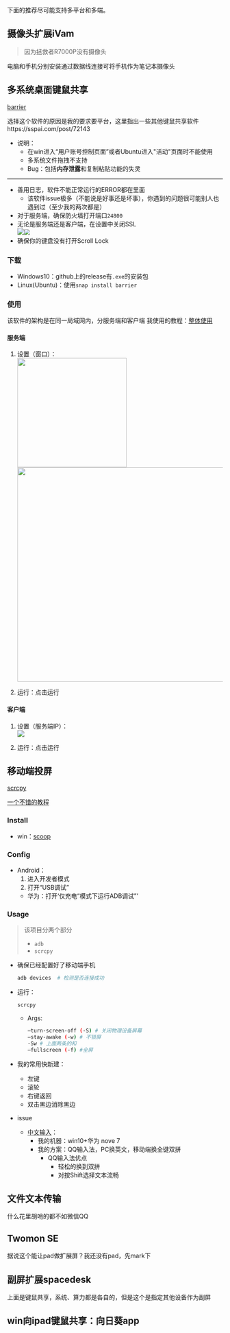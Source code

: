 下面的推荐尽可能支持多平台和多端。

## 摄像头扩展iVam
>因为拯救者R7000P没有摄像头

电脑和手机分别安装通过数据线连接可将手机作为笔记本摄像头

## 多系统桌面键鼠共享
[barrier](https://github.com/debauchee/barrier)

选择这个软件的原因是我的要求要平台，这里指出一些其他键鼠共享软件https://sspai.com/post/72143


+ 说明：
	+ 在win进入“用户账号控制页面”或者Ubuntu进入"活动"页面时不能使用
	+ 多系统文件拖拽不支持
	+ Bug：包括**内存泄露**和复制粘贴功能的失灵

<hr>

+ 善用日志，软件不能正常运行的ERROR都在里面
	+ 该软件issue极多（不能说是好事还是坏事），你遇到的问题很可能别人也遇到过（至少我的两次都是）
+ 对于服务端，确保防火墙打开端口`24800`
+ 无论是服务端还是客户端，在设置中关闭SSL  
	<img src="https://cdn.jsdelivr.net/gh/zweix123/CS-notes@master/resource/blog/设置入口.png" width=“100px”><img src="https://cdn.jsdelivr.net/gh/zweix123/CS-notes@master/resource/blog/SSL选项.png" style="zoom:81%">
+ 确保你的键盘没有打开Scroll Lock

### 下载
+ Windows10：github上的release有`.exe`的安装包
+ Linux(Ubuntu)：使用`snap install barrier`

### 使用

该软件的架构是在同一局域网内，分服务端和客户端
我使用的教程：[整体使用](https://goinglinux.com/articles/UsingSynergyOnLinuxAndWindows_en.htm)

#### 服务端
1. 设置（窗口）：  
	<img src="https://cdn.jsdelivr.net/gh/zweix123/CS-notes@master/resource/blog/设置服务端.png" width="255px"><img src="https://cdn.jsdelivr.net/gh/zweix123/CS-notes@master/resource/blog/设置机器相对位置.png" width="500px">

2. 运行：点击运行

#### 客户端

1. 设置（服务端IP）：  
	![](https://cdn.jsdelivr.net/gh/zweix123/CS-notes@master/resource/blog/客户端设置.png)

2. 运行：点击运行

## 移动端投屏
[scrcpy](https://github.com/Genymobile/scrcpy)  

[一个不错的教程](https://liarrdev.github.io/post/Scrcpy/)

### Install

+ win：[scoop](https://github.com/Genymobile/scrcpy#windows)

### Config

+ Android：
	1. 进入开发者模式
	2. 打开“USB调试”
	+ 华为：打开‘仅充电“模式下运行ADB调试”’

### Usage
>该项目分两个部分
>+ `adb`
>+ `scrcpy`

+ 确保已经配置好了移动端手机
	```bash
	adb devices  # 检测是否连接成功
	```

+ 运行：
	```bash
	scrcpy
	```
	+ Args:
		```bash
		–turn-screen-off (-S) # 关闭物理设备屏幕
		–stay-awake (-w) # 不锁屏
		-Sw # 上面两条的和
		–fullscreen (-f) #全屏
		```

+ 我的常用快新建：
	+ 左键
	+ 滚轮
	+ 右键返回
	+ 双击黑边消除黑边

+ issue
	+ [中文输入](https://github.com/Genymobile/scrcpy/issues/1055)：
		+ 我的机器：win10+华为 nove 7
		+ 我的方案：QQ输入法，PC换英文，移动端换全键双拼
			+ QQ输入法优点
				+ 轻松的换到双拼
				+ 对按Shift选择文本流畅

## 文件文本传输
什么花里胡哨的都不如微信QQ

## Twomon SE
据说这个能让pad做扩展屏？我还没有pad，先mark下

## 副屏扩展spacedesk
上面是键鼠共享，系统、算力都是各自的，但是这个是指定其他设备作为副屏

## win向ipad键鼠共享：向日葵app